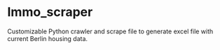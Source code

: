 # Immo_scraper
Customizable Python crawler and scrape file to generate excel file with current Berlin housing data.
